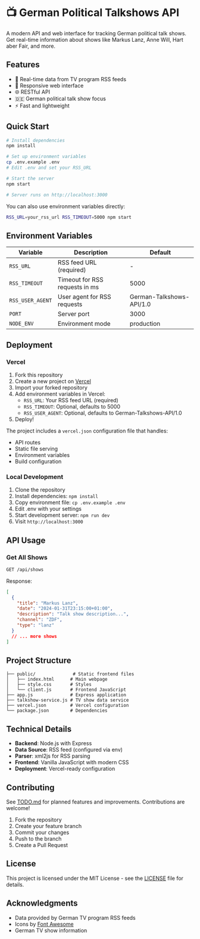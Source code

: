 # 📺 German Political Talkshows API

A modern API and web interface for tracking German political talk shows. Get real-time information about shows like Markus Lanz, Anne Will, Hart aber Fair, and more.

## Features

- 🔄 Real-time data from TV program RSS feeds
- 📱 Responsive web interface
- 🌐 RESTful API
- 🇩🇪 German political talk show focus
- ⚡ Fast and lightweight

## Quick Start

```bash
# Install dependencies
npm install

# Set up environment variables
cp .env.example .env
# Edit .env and set your RSS_URL

# Start the server
npm start

# Server runs on http://localhost:3000
```

You can also use environment variables directly:
```bash
RSS_URL=your_rss_url RSS_TIMEOUT=5000 npm start
```

## Environment Variables

| Variable | Description | Default |
|----------|-------------|---------|
| `RSS_URL` | RSS feed URL (required) | - |
| `RSS_TIMEOUT` | Timeout for RSS requests in ms | 5000 |
| `RSS_USER_AGENT` | User agent for RSS requests | German-Talkshows-API/1.0 |
| `PORT` | Server port | 3000 |
| `NODE_ENV` | Environment mode | production |

## Deployment

### Vercel

1. Fork this repository
2. Create a new project on [Vercel](https://vercel.com)
3. Import your forked repository
4. Add environment variables in Vercel:
   - `RSS_URL`: Your RSS feed URL (required)
   - `RSS_TIMEOUT`: Optional, defaults to 5000
   - `RSS_USER_AGENT`: Optional, defaults to German-Talkshows-API/1.0
5. Deploy!

The project includes a `vercel.json` configuration file that handles:
- API routes
- Static file serving
- Environment variables
- Build configuration

### Local Development

1. Clone the repository
2. Install dependencies: `npm install`
3. Copy environment file: `cp .env.example .env`
4. Edit .env with your settings
5. Start development server: `npm run dev`
6. Visit `http://localhost:3000`

## API Usage

### Get All Shows

```bash
GET /api/shows
```

Response:
```json
[
  {
    "title": "Markus Lanz",
    "date": "2024-01-31T23:15:00+01:00",
    "description": "Talk show description...",
    "channel": "ZDF",
    "type": "lanz"
  }
  // ... more shows
]
```

## Project Structure

```
├── public/              # Static frontend files
│   ├── index.html      # Main webpage
│   ├── style.css       # Styles
│   └── client.js       # Frontend JavaScript
├── app.js              # Express application
├── talkshow-service.js # TV show data service
├── vercel.json         # Vercel configuration
└── package.json        # Dependencies
```

## Technical Details

- **Backend**: Node.js with Express
- **Data Source**: RSS feed (configured via env)
- **Parser**: xml2js for RSS parsing
- **Frontend**: Vanilla JavaScript with modern CSS
- **Deployment**: Vercel-ready configuration

## Contributing

See [TODO.md](TODO.md) for planned features and improvements. Contributions are welcome!

1. Fork the repository
2. Create your feature branch
3. Commit your changes
4. Push to the branch
5. Create a Pull Request

## License

This project is licensed under the MIT License - see the [LICENSE](LICENSE) file for details.

## Acknowledgments

- Data provided by German TV program RSS feeds
- Icons by [Font Awesome](https://fontawesome.com/)
- German TV show information

